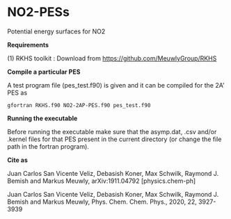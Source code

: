 # NO2-PESs
Potential energy surfaces for NO2

**Requirements**

(1) RKHS toolkit : Download from https://github.com/MeuwlyGroup/RKHS

**Compile a particular PES**

A test program file (pes_test.f90) is given and it can be compiled for the 2A' PES as

`gfortran RKHS.f90 NO2-2AP-PES.f90 pes_test.f90`

**Running the executable**

Before running the executable make sure that the asymp.dat, .csv and/or .kernel files for that PES present in the current directory (or change the file path in the fortran program).

**Cite as**

Juan Carlos San Vicente Veliz, Debasish Koner, Max Schwilk, Raymond J. Bemish and Markus Meuwly, arXiv:1911.04792 [physics.chem-ph]

Juan Carlos San Vicente Veliz, Debasish Koner, Max Schwilk, Raymond J. Bemish and Markus Meuwly,  Phys. Chem. Chem. Phys., 2020, 22, 3927-3939
